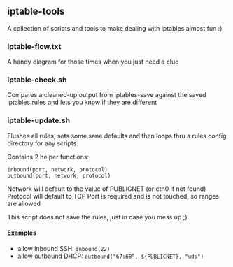 ## iptable-tools

A collection of scripts and tools to make dealing with iptables almost fun :)

### iptable-flow.txt
A handy diagram for those times when you just need a clue

### iptable-check.sh
Compares a cleaned-up output from iptables-save against the saved iptables.rules and lets you know if they are different

### iptable-update.sh
Flushes all rules, sets some sane defaults and then loops thru a rules config directory for any scripts.

Contains 2 helper functions:

    inbound(port, network, protocol)
    outbound(port, network, protocol)

Network will default to the value of PUBLICNET (or eth0 if not found)
Protocol will default to TCP
Port is required and is not touched, so ranges are allowed

This script does not save the rules, just in case you mess up ;)

#### Examples
- allow inbound SSH: ```inbound(22)```
- allow outbound DHCP: ```outbound("67:68", ${PUBLICNET}, "udp")```
